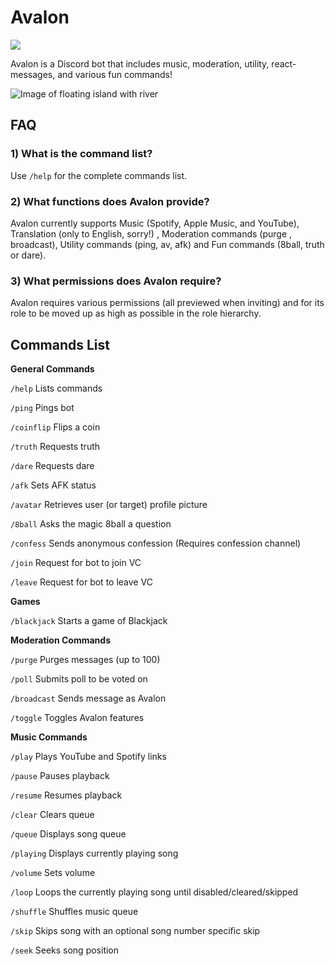 # Avalon
<a href="https://discord.gg/34tcE6Fr4G"><img src="https://img.shields.io/badge/discord-%237289DA.svg?&style=for-the-badge&logo=discord&logoColor=white" /></a>

Avalon is a Discord bot that includes music, moderation, utility, react-messages, and various fun commands! 

![Image of floating island with river](https://cdn.discordapp.com/avatars/971239438892019743/a40528ce063fc40a62d86d09bb1aa087.png?size=256)
 
 ## **FAQ**
 
 ### **1) What is the command list?**
 
   Use `/help` for the complete commands list.
    
 ### **2) What functions does Avalon provide?**
 
   Avalon currently supports Music (Spotify, Apple Music, and YouTube), Translation (only to English, sorry!) , Moderation commands (purge , broadcast), Utility commands (ping, av, afk) and Fun commands (8ball, truth or dare).

 ### **3) What permissions does Avalon require?**
 
   Avalon requires various permissions (all previewed when inviting) and for its role to be moved up as high as possible in the role hierarchy.

## Commands List

**General Commands**

`/help`  Lists commands

`/ping`  Pings bot

`/coinflip`  Flips a coin

`/truth`  Requests truth

`/dare`  Requests dare

`/afk`  Sets AFK status

`/avatar`  Retrieves user (or target) profile picture

`/8ball`  Asks the magic 8ball a question

`/confess`  Sends anonymous confession (Requires confession channel)

`/join`  Request for bot to join VC

`/leave`  Request for bot to leave VC

**Games**

`/blackjack` Starts a game of Blackjack


**Moderation Commands**

`/purge`  Purges messages (up to 100)

`/poll` Submits poll to be voted on

`/broadcast`  Sends message as Avalon

`/toggle`  Toggles Avalon features


**Music Commands**

`/play`  Plays YouTube and Spotify links

`/pause`  Pauses playback

`/resume`  Resumes playback

`/clear`  Clears queue

`/queue`  Displays song queue

`/playing`  Displays currently playing song

`/volume`  Sets volume

`/loop`  Loops the currently playing song until disabled/cleared/skipped

`/shuffle`  Shuffles music queue

`/skip`  Skips song with an optional song number specific skip

`/seek`  Seeks song position



